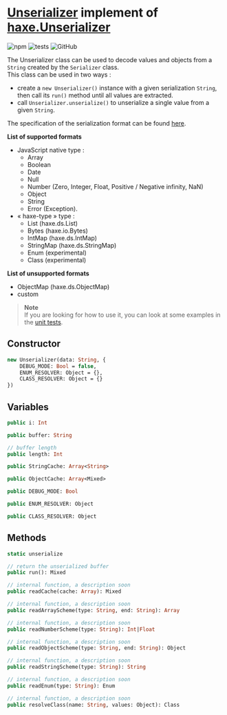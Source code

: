 # [Unserializer][index] implement of [haxe.Unserializer][02]

![npm](https://img.shields.io/npm/v/haxe-unserializer?color=blue&style=flat)
![tests](https://img.shields.io/static/v1?label=tests&message=24%20passed&color=brightgreen&style=flat)
![GitHub](https://img.shields.io/github/license/jslba/haxe-unserializer?style=flat)

The Unserializer class can be used to  decode values and objects from a `String`
created by the `Serializer` class.   
This class can be used in two ways :
 - create a `new Unserializer()` instance  with a given  serialization `String`,
then call its `run()` method until all values are extracted.
 - call `Unserializer.unserialize()` to unserialize a  single value from a given
`String`.

The specification of the serialization format can be found [here][03].

**List of supported formats**
 - JavaScript native type :
   - Array
   - Boolean
   - Date
   - Null
   - Number (Zero, Integer, Float, Positive / Negative infinity, NaN)
   - Object
   - String
   - Error (Exception).
 - « haxe-type » type :
   - List (haxe.ds.List)
   - Bytes (haxe.io.Bytes)
   - IntMap (haxe.ds.IntMap)
   - StringMap (haxe.ds.StringMap)
   - Enum (experimental)
   - Class (experimental)

**List of unsupported formats**
 - ObjectMap (haxe.ds.ObjectMap)
 - custom

> **Note**   
> If you are looking  for how to  use it, you  can look at some  examples in the
> [unit tests][unittests].

## Constructor

```hx
new Unserializer(data: String, {
    DEBUG_MODE: Bool = false,
    ENUM_RESOLVER: Object = {},
    CLASS_RESOLVER: Object = {}
})
```

## Variables

```hx
public i: Int
```

```hx
public buffer: String
```

```hx
// buffer length
public length: Int
```

```hx
public StringCache: Array<String>
```

```hx
public ObjectCache: Array<Mixed>
```

```hx
public DEBUG_MODE: Bool
```

```hx
public ENUM_RESOLVER: Object
```

```hx
public CLASS_RESOLVER: Object
```

## Methods

```hx
static unserialize
```

```hx
// return the unserialized buffer
public run(): Mixed
```

```hx
// internal function, a description soon
public readCache(cache: Array): Mixed
```

```hx
// internal function, a description soon
public readArrayScheme(type: String, end: String): Array
```

```hx
// internal function, a description soon
public readNumberScheme(type: String): Int|Float
```

```hx
// internal function, a description soon
public readObjectScheme(type: String, end: String): Object
```

```hx
// internal function, a description soon
public readStringScheme(type: String): String
```

```hx
// internal function, a description soon
public readEnum(type: String): Enum
```

```hx
// internal function, a description soon
public resolveClass(name: String, values: Object): Class
```

[index]: /source/index.js
[unittests]: /test/by_unserialize.test.js
[02]: https://api.haxe.org/haxe/Unserializer.html
[03]: https://haxe.org/manual/std-serialization-format.html
